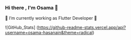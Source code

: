 ### Hi there , I'm Osama 👋

🔭 I’m currently working as Flutter Developer 💙 

![GitHub_Stats] (https://github-readme-stats.vercel.app/api?username=osama-hasanain&theme=radical)
<!--
**osama-hasanain/osama-hasanain** is a ✨ _special_ ✨ repository because its `README.md` (this file) appears on your GitHub profile.

Here are some ideas to get you started:

- 🔭 I’m currently working on ...
- 🌱 I’m currently learning ...
- 👯 I’m looking to collaborate on ...
- 🤔 I’m looking for help with ...
- 💬 Ask me about ...
- 📫 How to reach me: ...
- 😄 Pronouns: ...
- ⚡ Fun fact: ...
-->

